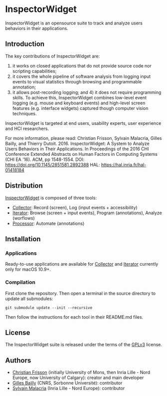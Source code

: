 # InspectorWidget

InspectorWidget is an opensource suite to track and analyze users behaviors in their applications. 

## Introduction

The key contributions of InspectorWidget are:
1) it works on closed applications that do not provide source code nor scripting capabilities; 
2) it covers the whole pipeline of software analysis from logging input events to visual statistics through browsing and programmable annotation; 
3) it allows post-recording logging; and 4) it does not require programming skills. To achieve this, InspectorWidget combines low-level event logging (e.g. mouse and keyboard events) and high-level screen features (e.g. interface widgets) captured though computer vision techniques. 

InspectorWidget is targeted at end users, usability experts, user experience and HCI researchers.

For more information, please read: Christian Frisson, Sylvain Malacria, Gilles Bailly, and Thierry Dutoit. 2016. InspectorWidget: A System to Analyze Users Behaviors in Their Applications. In Proceedings of the 2016 CHI Conference Extended Abstracts on Human Factors in Computing Systems (CHI EA '16). ACM, pp 1548-1554. DOI: https://doi.org/10.1145/2851581.2892388 HAL: https://hal.inria.fr/hal-01418184

## Distribution

[InspectorWidget](https://github.com/InspectorWidget/InspectorWidget) is composed of three tools:
- [Collector](https://github.com/InspectorWidget/InspectorWidgetCollector): Record (screen), Log (input events + accessibility) 
- [Iterator](https://github.com/InspectorWidget/InspectorWidgetIterator): Browse (screen + input events), Program (annotations), Analyze (worflows)
- [Processor](https://github.com/InspectorWidget/InspectorWidgetProcessor): Automate (annotations)

## Installation

### Applications

Ready-to-use applications are available for [Collector](https://github.com/InspectorWidget/InspectorWidgetCollector/releases) and [Iterator](https://github.com/InspectorWidget/InspectorWidgetIterator/releases) currently only for macOS 10.9+.

### Compilation
First clone the repository.
Then open a terminal in the source directory to update all submodules:
```
git submodule update --init --recursive
```
Then follow the instructions for each tool in their README.md files.

## License

The InspectorWidget suite is released under the terms of the [GPLv3](http://www.gnu.org/licenses/gpl-3.0.html) license.

## Authors
 * [Christian Frisson](http://christian.frisson.re) (initially University of Mons, then Inria Lille - Nord Europe, now University of Calgary): creator and main developer
 * [Gilles Bailly](http://www.gillesbailly.fr) (CNRS, Sorbonne Université): contributor
 * [Sylvain Malacria](http://www.malacria.fr) (Inria Lille - Nord Europe): contributor
